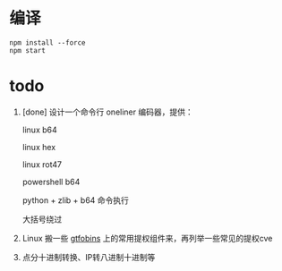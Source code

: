 # 编译

```
npm install --force
npm start
```

# todo

1. [done] 设计一个命令行 oneliner 编码器，提供：

    linux b64

    linux hex

    linux rot47

    powershell b64

    python + zlib + b64 命令执行

    大括号绕过

2. Linux 搬一些 [gtfobins](https://gtfobins.github.io/) 上的常用提权组件来，再列举一些常见的提权cve

3. 点分十进制转换、IP转八进制十进制等
